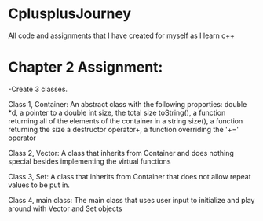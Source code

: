 # CplusplusJourney
All code and assignments that I have created for myself as I learn c++



# Chapter 2 Assignment:
-Create 3 classes.

Class 1, Container:
An abstract class with the following proporties:
double *d, a pointer to a double
int size, the total size
toString(), a function returning all of the elements of the container in a string
size(), a function returning the size
a destructor
operator+, a function overriding the '+=' operator

Class 2, Vector:
A class that inherits from Container and does nothing special besides implementing the virtual functions

Class 3, Set:
A class that inherits from Container that does not allow repeat values to be put in.

Class 4, main class:
The main class that uses user input to initialize and play around with Vector and Set objects

